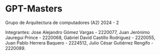 # GPT-Masters
Grupo de Arquitectura de computadores (A2) 2024 - 2

Integrantes:
Jose Alejandro Gómez Vargas - 2220077,
Juan Jerónimo Jauregui Prince - 2220068,
Gabriel David Castillo Rodríguez - 2220055,
Juan Pablo Herrera Baquero - 2224512,
Julio César Gutiérrez Rengifo - 2220089.
